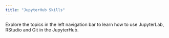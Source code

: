 ```yaml
---
title: "JupyterHub Skills"
---
```


Explore the topics in the left navigation bar to learn how to use JupyterLab, RStudio and Git in the JupyterHub.